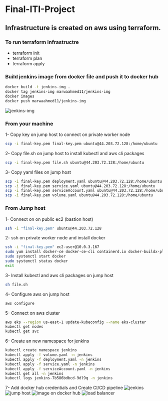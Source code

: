 # Final-ITI-Project

##  Infrastructure is created on aws using terraform.
### To run terraform infrastructre 
- terraform init
- terraform plan
- terraform apply

### Build jenkins image from docker file and push it to docker hub
```bash
docker build -t jenkins-img .
docker tag jenkins-img marwaahmed11/jenkins-img
docker images
docker push marwaahmed11/jenkins-img
```
![jenkins-img](https://user-images.githubusercontent.com/63955669/221412877-3c42bac7-a321-4fec-a7b1-095c85a0d52d.png)

### From your machine
1- Copy key on jump host to connect on private worker node 
```bash
scp -i final-key.pem final-key.pem ubuntu@44.203.72.128:/home/ubuntu
```
2- Copy file.sh on jump host to install kubectl and aws cli packages
```bash
scp -i final-key.pem file.sh ubuntu@44.203.72.128:/home/ubuntu
```
3- Copy yaml files on jump host
```bash
scp -i final-key.pem deployment.yaml ubuntu@44.203.72.128:/home/ubuntu
scp -i final-key.pem service.yaml ubuntu@44.203.72.128:/home/ubuntu
scp -i final-key.pem serviceAccount.yaml ubuntu@44.203.72.128:/home/ubuntu
scp -i final-key.pem volume.yaml ubuntu@44.203.72.128:/home/ubuntu
```
### From Jump host
1- Connect on on public ec2 (bastion host) 
```bash
ssh -i "final-key.pem" ubuntu@44.203.72.128
```
2- ssh on private worker node and install docker
```bash
ssh -i "final-key.pem" ec2-user@10.0.3.167
sudo yum install docker-ce docker-ce-cli containerd.io docker-buildx-plugin docker-compose-plugin
sudo systemctl start docker
sudo systemctl status docker
exit
```
3- Install kubectl and aws cli packages on jump host
```bash
sh file.sh
```
4- Configure aws on jump host
```bash
aws configure
```
5- Connect on aws cluster 
```bash
aws eks --region us-east-1 update-kubeconfig --name eks-cluster
kubectl get nodes
kubectl get svc 
```
6- Create an new namespace for jenkins
```bash
kubectl create namespace jenkins
kubectl apply -f volume.yaml -n jenkins
kubectl apply -f deployment.yaml -n jenkins
kubectl apply -f service.yaml -n jenkins
kubectl apply -f serviceAccount.yaml -n jenkins
kubectl get all -n jenkins
kubectl logs jenkins-7b586bdbcd-9dl9q -n jenkins
```
7- Add docker hub credentials and Create CI/CD pipeline 
![jenkins](https://user-images.githubusercontent.com/63955669/221414641-4f13c95f-02b4-4665-9b38-6db9e575f259.png)
![jump host ](https://user-images.githubusercontent.com/63955669/221414711-c86cb8e1-a0a2-43cb-a6c8-405ace56225a.png)
![image on docker hub](https://user-images.githubusercontent.com/63955669/221414727-702e7a25-95bf-4f68-8c24-034becbe73bd.png)
![load balancer](https://user-images.githubusercontent.com/63955669/221414729-08bb9f47-9c8b-44ca-9570-f6ec80cde041.png)


